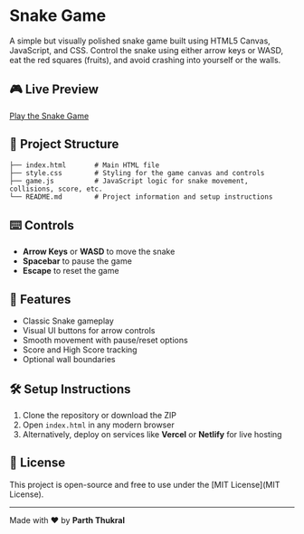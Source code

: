 # Snake Game

A simple but visually polished snake game built using HTML5 Canvas, JavaScript, and CSS. Control the snake using either arrow keys or WASD, eat the red squares (fruits), and avoid crashing into yourself or the walls.

## 🎮 Live Preview

[Play the Snake Game](https://snake-game-parth-thukral.vercel.app/)

## 📁 Project Structure

```
├── index.html       # Main HTML file
├── style.css        # Styling for the game canvas and controls
├── game.js          # JavaScript logic for snake movement, collisions, score, etc.
└── README.md        # Project information and setup instructions
```

## ⌨️ Controls

* **Arrow Keys** or **WASD** to move the snake
* **Spacebar** to pause the game
* **Escape** to reset the game

## 🧠 Features

* Classic Snake gameplay
* Visual UI buttons for arrow controls
* Smooth movement with pause/reset options
* Score and High Score tracking
* Optional wall boundaries

## 🛠️ Setup Instructions

1. Clone the repository or download the ZIP
2. Open `index.html` in any modern browser
3. Alternatively, deploy on services like **Vercel** or **Netlify** for live hosting

## 📜 License

This project is open-source and free to use under the [MIT License](MIT License).

---

Made with ❤️ by **Parth Thukral**
